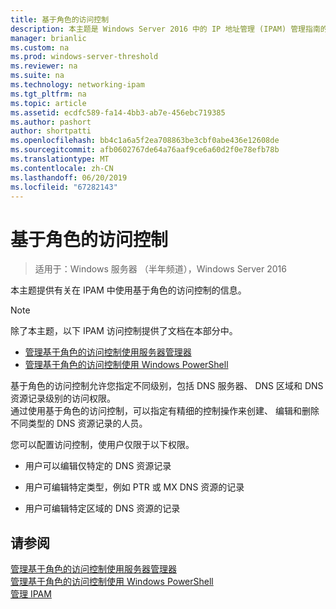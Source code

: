 ```yaml
---
title: 基于角色的访问控制
description: 本主题是 Windows Server 2016 中的 IP 地址管理 (IPAM) 管理指南的一部分。
manager: brianlic
ms.custom: na
ms.prod: windows-server-threshold
ms.reviewer: na
ms.suite: na
ms.technology: networking-ipam
ms.tgt_pltfrm: na
ms.topic: article
ms.assetid: ecdfc589-fa14-4bb3-ab7e-456ebc719385
ms.author: pashort
author: shortpatti
ms.openlocfilehash: bb4c1a6a5f2ea708863be3cbf0abe436e12608de
ms.sourcegitcommit: afb0602767de64a76aaf9ce6a60d2f0e78efb78b
ms.translationtype: MT
ms.contentlocale: zh-CN
ms.lasthandoff: 06/20/2019
ms.locfileid: "67282143"
---
```

# <a name="role-based-access-control"></a>基于角色的访问控制

>适用于：Windows 服务器 （半年频道），Windows Server 2016

本主题提供有关在 IPAM 中使用基于角色的访问控制的信息。  
  
> [!NOTE]  
> 除了本主题，以下 IPAM 访问控制提供了文档在本部分中。  
>   
> -   [管理基于角色的访问控制使用服务器管理器](../../technologies/ipam/Manage-Role-Based-Access-Control-with-Server-Manager.md)  
> -   [管理基于角色的访问控制使用 Windows PowerShell](../../technologies/ipam/Manage-Role-Based-Access-Control-with-Windows-PowerShell.md)  
  
基于角色的访问控制允许您指定不同级别，包括 DNS 服务器、 DNS 区域和 DNS 资源记录级别的访问权限。  
通过使用基于角色的访问控制，可以指定有精细的控制操作来创建、 编辑和删除不同类型的 DNS 资源记录的人员。  
  
您可以配置访问控制，使用户仅限于以下权限。  
  
-   用户可以编辑仅特定的 DNS 资源记录  
  
-   用户可编辑特定类型，例如 PTR 或 MX DNS 资源的记录  
  
-   用户可编辑特定区域的 DNS 资源的记录  
  
## <a name="see-also"></a>请参阅  
[管理基于角色的访问控制使用服务器管理器](../../technologies/ipam/Manage-Role-Based-Access-Control-with-Server-Manager.md)  
[管理基于角色的访问控制使用 Windows PowerShell](../../technologies/ipam/Manage-Role-Based-Access-Control-with-Windows-PowerShell.md)  
[管理 IPAM](Manage-IPAM.md)  
  


